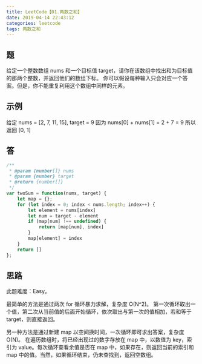 ```yaml
---
title: LeetCode【01.两数之和】
date: 2019-04-14 22:43:12
categories: leetcode
tags: 两数之和
---
```

## 题

给定一个整数数组 nums 和一个目标值 target，请你在该数组中找出和为目标值的那两个整数，并返回他们的数组下标。
你可以假设每种输入只会对应一个答案。但是，你不能重复利用这个数组中同样的元素。

## 示例

给定 nums = [2, 7, 11, 15], target = 9
因为 nums[0] + nums[1] = 2 + 7 = 9
所以返回 [0, 1]
<!-- more -->
## 答

``` js
/**
 * @param {number[]} nums
 * @param {number} target
 * @return {number[]}
 */
var twoSum = function(nums, target) {
    let map = {};
    for (let index = 0; index < nums.length; index++) {
        let element = nums[index]
        let num = target - element
        if (map[num] !== undefined) {
            return [map[num], index]
        }
        map[element] = index
    }
    return []
};
 ```

## 思路

此题难度：Easy。

最简单的方法是通过两次 for 循环暴力求解，复杂度 O(N^2)。
第一次循环取出一个值，第二次从当前值的后面开始循环，依次取出与第一次的值相加，若和等于 target，则直接返回。

另一种方法是通过新建 map 以空间换时间，一次循环即可求出答案，复杂度 O(N)。
在遍历数组时，将已经出现过的数字存放在 map 中，以数值为 key，索引为 value。每次循环查看余值是否在 map 中，如果存在，则返回当前的索引和 map 中的值。当然，如果循环结束，仍未查找到，返回空数组。
